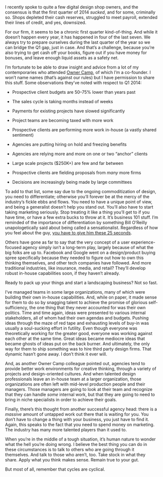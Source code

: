 

I recently spoke to quite a few digital design shop owners, and the consensus is that the first quarter of
2014 *sucked*, and for some, criminally so. Shops depleted their cash reserves, struggled to meet payroll,
extended their lines of credit, and yes, downsized.

For our firm, it seems to be a chronic first quarter kind-of-thing. And while it doesn’t happen every year,
it has happened in four of the last seven. We always try to prepare ourselves during the last quarter of the
year so we can bridge the Q1 gap, just in case. And that’s a challenge, because you’re also trying to get
cash off your books, figure out if you have money for bonuses, and leave enough liquid assets as a safety
net.

I’m fortunate to be able to draw insight and advice from a lot of my contemporaries who attended [Owner
Camp](http://ownercamp.com), of which I’m a co-founder. I won’t name names (that’s against our rules)
but I have permission to share this stuff. Some observations they’ve noted with respect to Q1 2014:

 *  Prospective client budgets are 50–75% lower than years past

 *  The sales cycle is taking months instead of weeks

 *  Payments for existing projects have slowed significantly

 *  Project teams are becoming taxed with more work

 *  Prospective clients are performing more work in-house (a vastly shared sentiment)

 *  Agencies are putting hiring on hold and freezing benefits

 *  Agencies are relying more and more on one or two “anchor” clients

 *  Large scale projects ($250K+) are few and far between

 *  Prospective clients are fielding proposals from *many* more firms

 *  Decisions are increasingly being made by large committees

To add to that list, some say due to the ongoing commoditization of design, you need to differentiate;
otherwise you’ll forever be at the mercy of the industry’s fickle ebbs and flows. You need to have a
unique point of view, and being a generalist doesn’t help you stand out. You’ll also have to start taking
marketing seriously. Stop treating it like a thing you’ll get to if you have time, or have a few extra bucks
to throw at it. It’s business 101 stuff. I’m reminded of the importance of differentiation by something
Bill O’Reilly unapologetically said about being called a sensationalist. Regardless of how you feel about
the guy, [you have to give him these 25
seconds](http://www.politico.com/multimedia/video/2013/09/bill-oreilly-if-you-want-to-mass-market-presentation-you-have-to-get-attention.html).

Others have gone as far to say that the very concept of a user experience-focused agency simply isn’t a
long-term play, largely because of what the big folks are up to. Facebook and Google went on a
design/product buying spree specifically because they needed to figure out how to own this thinking
themselves, and other tech companies have followed. And more traditional industries, like insurance, media,
and retail? They’ll develop robust in-house capabilities soon, if they haven’t already.

Ready to pack up your things and start a landscaping business? Not so fast.

I’ve managed teams in some large organizations, many of which were building their own in-house capabilities.
And, while on paper, it made sense for them to do so by snagging talent to achieve the promise of glorious
self-sufficiency, the one thing that they never accounted for was their own politics. Time and time again,
ideas were presented to various internal stakeholders, all of whom had their own agendas and budgets. Pushing
ideas through the maze of red tape and exhausting levels of buy-in was usually a soul-sucking effort in
futility. Even though everyone was theoretically working for the greater good, everyone was working against
each other at the same time. Great ideas became mediocre ideas that became ghosts of ideas put on the back
burner. And ultimately, the only way for them to ship something was to hire third party design firms. That
dynamic hasn’t gone away. I don’t think it ever will.

And, as another Owner Camp colleague pointed out, agencies tend to provide better work environments for
creative thinking, through a variety of projects and design-oriented cultures. And when talented design
professionals leave an in-house team at a larger organization, those organizations are often left with
mid-level production people and their managers. Those managers are going to look at their team and recognize
that they can handle *some* internal work, but that they are going to need to bring in niche specialists in
order to achieve their goals.

Finally, there’s this thought from another successful agency head: there is a *massive* amount of untapped
work out there that is waiting for you. You don’t have to change a thing with your business, you just have
to find it. Again, this speaks to the fact that you need to spend money on marketing. The industry has many
more talented players than it used to.

When you’re in the middle of a tough situation, it’s human nature to wonder what the hell you’re doing
wrong. I believe the best thing you can do in these circumstances is to talk to others who are going through
it themselves. And talk to those who aren’t, too. Take stock in what they share. Apply what you think makes
sense. Remain true to your gut.

But most of all, remember that cycles are cyclical.
